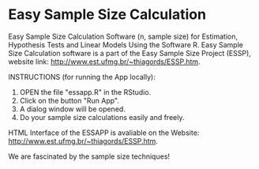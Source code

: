 # Easy Sample Size Calculation
Easy Sample Size Calculation Software (n, sample size) for Estimation, Hypothesis Tests and Linear Models Using the Software R.
Easy Sample Size Calculation software is a part of the Easy Sample Size Project (ESSP), website link: <http://www.est.ufmg.br/~thiagords/ESSP.htm>. 

INSTRUCTIONS (for running the App locally):
1) OPEN the file "essapp.R" in the RStudio.
2) Click on the button "Run App". 
3) A dialog window will be opened.
4) Do your sample size calculations easily and freely.

HTML Interface of the ESSAPP  is avaliable on the Website: <http://www.est.ufmg.br/~thiagords/ESSP.htm>.

We are fascinated by the sample size techniques!
